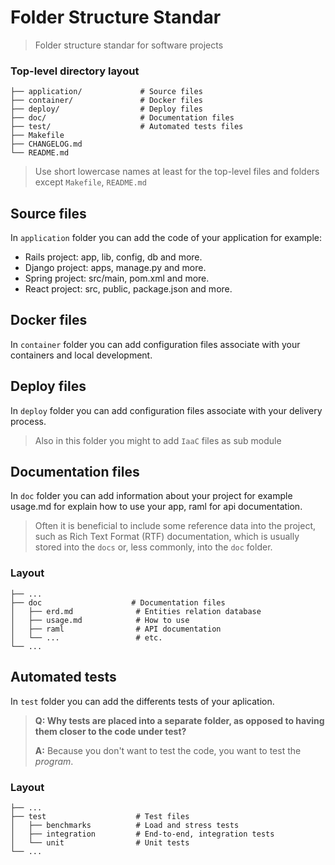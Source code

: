 Folder Structure Standar
============================

> Folder structure standar for software projects

### Top-level directory layout

    ├── application/             # Source files 
    ├── container/               # Docker files 
    ├── deploy/                  # Deploy files
    ├── doc/                     # Documentation files 
    ├── test/                    # Automated tests files 
    ├── Makefile
    ├── CHANGELOG.md
    └── README.md

> Use short lowercase names at least for the top-level files and folders except
> `Makefile`, `README.md`

## Source files

In `application` folder you can add the code of your application for example: 
- Rails project: app, lib, config, db and more.
- Django project: apps, manage.py and more.
- Spring project: src/main, pom.xml and more.
- React project: src, public, package.json and more.

## Docker files 
In `container` folder you can add configuration files associate with your containers and local development.

## Deploy files 
In `deploy` folder you can add configuration files associate with your delivery process.  

> Also in this folder you might to add `IaaC` files as sub module 
> 
## Documentation files

In `doc` folder you can add information about your project for example usage.md for explain how to use your app, raml for api documentation. 

> Often it is beneficial to include some reference data into the project, such as Rich Text Format (RTF) documentation, which is usually stored into the `docs`
or, less commonly, into the `doc` folder.

### Layout  
    ├── ...
    ├── doc                    # Documentation files
    │   ├── erd.md              # Entities relation database
    │   ├── usage.md            # How to use 
    │   ├── raml                # API documentation
    │   └── ...                 # etc.
    └── ...


## Automated tests

In `test` folder you can add the differents tests of your aplication. 

> **Q: Why tests are placed into a separate folder, as opposed to having them closer to the code under test?**
>
> **A:** Because you don't want to test the code, you want to test the *program*.

### Layout 

    ├── ...
    ├── test                    # Test files
    │   ├── benchmarks          # Load and stress tests
    │   ├── integration         # End-to-end, integration tests
    │   └── unit                # Unit tests
    └── ...


